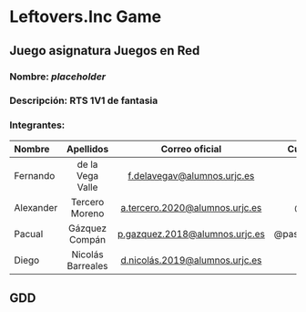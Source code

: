 # Leftovers.Inc Game
## Juego asignatura Juegos en Red
### Nombre: *placeholder*
### Descripción: RTS 1V1 de fantasia
### Integrantes: 
| Nombre | Apellidos | Correo oficial | Cuenta GitHub |
| :---        |    :----:   |    :----:   |          ---: |
| Fernando | de la Vega Valle | f.delavegav@alumnos.urjc.es | @fernimc96 |
| Alexander | Tercero Moreno | a.tercero.2020@alumnos.urjc.es | @alexandeiro |
| Pacual | Gázquez Compán | p.gazquez.2018@alumnos.urjc.es | @pascualgazquez |
| Diego | Nicolás Barreales| d.nicolás.2019@alumnos.urjc.es | @dieguoin |

## GDD
